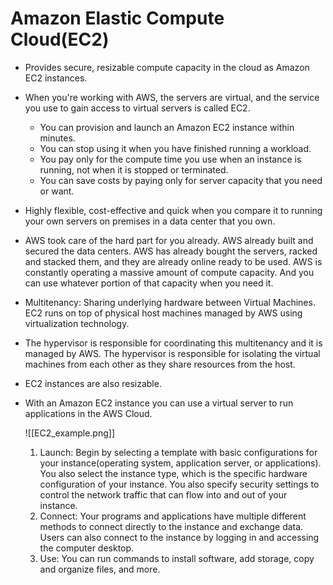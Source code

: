 # Amazon Elastic Compute Cloud(EC2)
- Provides secure, resizable compute capacity in the cloud as Amazon EC2 instances.
- When you're working with AWS, the servers are virtual, and the service you use to gain access to virtual servers is called EC2.
	- You can provision and launch an Amazon EC2 instance within minutes.
	- You can stop using it when you have finished running a workload.
	- You pay only for the compute time you use when an instance is running, not when it is stopped or terminated.
	- You can save costs by paying only for server capacity that you need or want.

- Highly flexible, cost-effective and quick when you compare it to running your own servers on premises in a data center that you own.
- AWS took care of the hard part for you already. AWS already built and secured the data centers. AWS has already bought the servers, racked and stacked them, and they are already online ready to be used. AWS is constantly operating a massive amount of compute capacity. And you can use whatever portion of that capacity when you need it.
- Multitenancy: Sharing underlying hardware between Virtual Machines. EC2 runs on top of physical host machines managed by AWS using virtualization technology.
- The hypervisor is responsible for coordinating this multitenancy and it is managed by AWS. The hypervisor is responsible for isolating the virtual machines from each other as they share resources from the host.
- EC2 instances are also resizable.
- With an Amazon EC2 instance you can use a virtual server to run applications in the AWS Cloud.

	![[EC2_example.png]]

	1. Launch: Begin by selecting a template with basic configurations for your instance(operating system, application server, or applications). You also select the instance type, which is the specific hardware configuration of your instance. You also specify security settings to control the network traffic that can flow into and out of your instance.
	2. Connect: Your programs and applications have multiple different methods to connect directly to the instance and exchange data. Users can also connect to the instance by logging in and accessing the computer desktop.
	3. Use: You can run commands to install software, add storage, copy and organize files, and more.